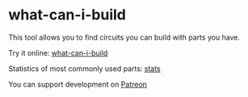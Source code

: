 # what-can-i-build
This tool allows you to find circuits you can build with parts you have.

Try it online: [what-can-i-build](https://dvhx.github.io/what-can-i-build/)

Statistics of most commonly used parts: [stats](https://dvhx.github.io/what-can-i-build/stats.html)

You can support development on [Patreon](https://www.patreon.com/DusanHalicky)
